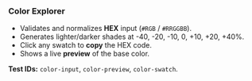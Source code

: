 ### Color Explorer

- Validates and normalizes **HEX** input (`#RGB` / `#RRGGBB`).
- Generates lighter/darker shades at -40, -20, -10, 0, +10, +20, +40%.
- Click any swatch to **copy** the HEX code.
- Shows a live **preview** of the base color.

**Test IDs:** `color-input`, `color-preview`, `color-swatch`.
